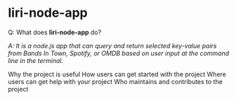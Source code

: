 # liri-node-app

Q: What does **liri-node-app** do?
  
*A: It is a node.js app that can query and return selected key-value pairs from Bands In Town, Spotify, or OMDB based on user input at the command line in the terminal.* 

Why the project is useful
How users can get started with the project
Where users can get help with your project
Who maintains and contributes to the project
